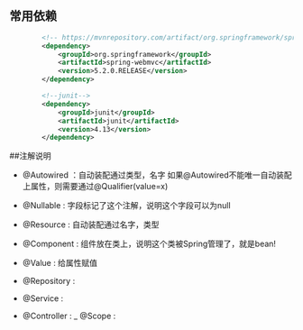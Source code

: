 ## 常用依赖
```xml
        <!-- https://mvnrepository.com/artifact/org.springframework/spring-webmvc -->
        <dependency>
            <groupId>org.springframework</groupId>
            <artifactId>spring-webmvc</artifactId>
            <version>5.2.0.RELEASE</version>
        </dependency>

        <!--junit-->
        <dependency>
            <groupId>junit</groupId>
            <artifactId>junit</artifactId>
            <version>4.13</version>
        </dependency>
```

##注解说明
- @Autowired ：自动装配通过类型，名字
      如果@Autowired不能唯一自动装配上属性，则需要通过@Qualifier(value=x)
- @Nullable  : 字段标记了这个注解，说明这个字段可以为null
- @Resource  : 自动装配通过名字，类型


- @Component : 组件放在类上，说明这个类被Spring管理了，就是bean!
- @Value     : 给属性赋值

- @Repository :
- @Service    :
- @Controller :
_ @Scope      :

